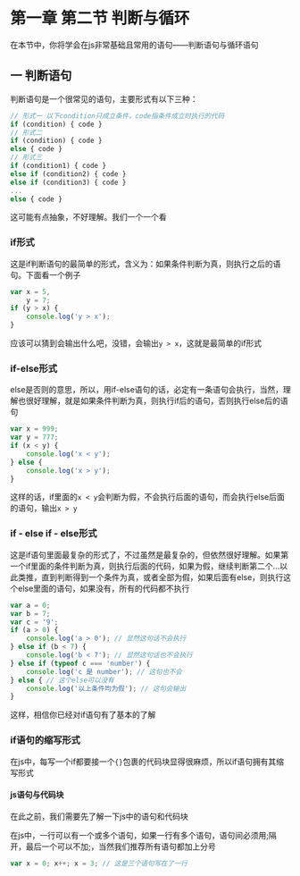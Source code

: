 # 第一章 第二节 判断与循环

在本节中，你将学会在js非常基础且常用的语句——判断语句与循环语句

## 一 判断语句

判断语句是一个很常见的语句，主要形式有以下三种：

```js
// 形式一 以下condition只成立条件，code指条件成立时执行的代码
if (condition) { code }
// 形式二
if (condition) { code } 
else { code }
// 形式三
if (condition1) { code }
else if (condition2) { code }
else if (condition3) { code }
...
else { code }
```

这可能有点抽象，不好理解。我们一个一个看

### if形式

这是if判断语句的最简单的形式，含义为：如果条件判断为真，则执行之后的语句。下面看一个例子

```js
var x = 5,
    y = 7;
if (y > x) {
    console.log('y > x');
}
```

应该可以猜到会输出什么吧，没错，会输出`y > x`，这就是最简单的if形式

### if-else形式

else是否则的意思，所以，用if-else语句的话，必定有一条语句会执行，当然，理解也很好理解，就是如果条件判断为真，则执行if后的语句，否则执行else后的语句

```js
var x = 999;
var y = 777;
if (x < y) {
    console.log('x < y');
} else {
    console.log('x > y');
}
```

这样的话，if里面的`x < y`会判断为假，不会执行后面的语句，而会执行else后面的语句，输出`x > y`

### if - else if - else形式

这是if语句里面最复杂的形式了，不过虽然是最复杂的，但依然很好理解。如果第一个if里面的条件判断为真，则执行后面的代码，如果为假，继续判断第二个...以此类推，直到判断得到一个条件为真，或者全部为假，如果后面有else，则执行这个else里面的语句，如果没有，所有的代码都不执行

```js
var a = 0;
var b = 7;
var c = '9';
if (a > 0) {
    console.log('a > 0'); // 显然这句话不会执行
} else if (b < 7) {
    console.log('b < 7'); // 显然这句话也不会执行
} else if (typeof c === 'number') {
    console.log('c 是 number'); // 这句也不会
} else { // 这个else可以没有
    console.log('以上条件均为假'); // 这句会输出
}
```

这样，相信你已经对if语句有了基本的了解

### if语句的缩写形式

在js中，每写一个if都要接一个`{}`包裹的代码块显得很麻烦，所以if语句拥有其缩写形式

#### js语句与代码块

在此之前，我们需要先了解一下js中的语句和代码块

在js中，一行可以有一个或多个语句，如果一行有多个语句，语句间必须用;隔开，最后一个可以不加;，当然我们推荐所有语句都加上分号

```js
var x = 0; x++; x = 3; // 这是三个语句写在了一行
```